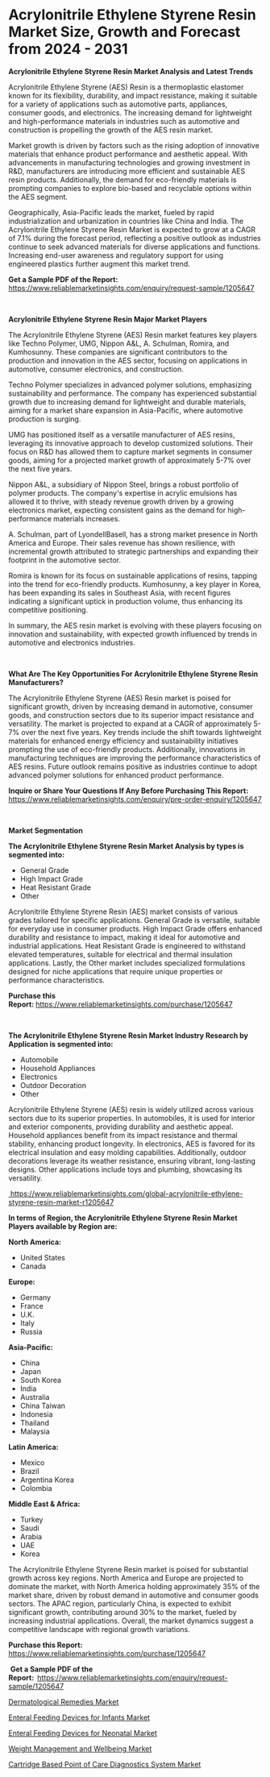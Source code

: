 <p><h1>Acrylonitrile Ethylene Styrene Resin Market Size, Growth and Forecast from 2024 - 2031</h1></p><p><strong>Acrylonitrile Ethylene Styrene Resin Market Analysis and Latest Trends</strong></p>
<p><p>Acrylonitrile Ethylene Styrene (AES) Resin is a thermoplastic elastomer known for its flexibility, durability, and impact resistance, making it suitable for a variety of applications such as automotive parts, appliances, consumer goods, and electronics. The increasing demand for lightweight and high-performance materials in industries such as automotive and construction is propelling the growth of the AES resin market. </p><p>Market growth is driven by factors such as the rising adoption of innovative materials that enhance product performance and aesthetic appeal. With advancements in manufacturing technologies and growing investment in R&D, manufacturers are introducing more efficient and sustainable AES resin products. Additionally, the demand for eco-friendly materials is prompting companies to explore bio-based and recyclable options within the AES segment.</p><p>Geographically, Asia-Pacific leads the market, fueled by rapid industrialization and urbanization in countries like China and India. The Acrylonitrile Ethylene Styrene Resin Market is expected to grow at a CAGR of 7.1% during the forecast period, reflecting a positive outlook as industries continue to seek advanced materials for diverse applications and functions. Increasing end-user awareness and regulatory support for using engineered plastics further augment this market trend.</p></p>
<p><strong>Get a Sample PDF of the Report:&nbsp;</strong> <a href="https://www.reliablemarketinsights.com/enquiry/request-sample/1205647?utm_campaign=1733&utm_medium=2&utm_source=Github&utm_content=ia&utm_term=16102024&utm_id=acrylonitrile-ethylene-styrene-resin">https://www.reliablemarketinsights.com/enquiry/request-sample/1205647</a></p>
<p>&nbsp;</p>
<p><strong>Acrylonitrile Ethylene Styrene Resin Major Market Players</strong></p>
<p><p>The Acrylonitrile Ethylene Styrene (AES) Resin market features key players like Techno Polymer, UMG, Nippon A&L, A. Schulman, Romira, and Kumhosunny. These companies are significant contributors to the production and innovation in the AES sector, focusing on applications in automotive, consumer electronics, and construction.</p><p>Techno Polymer specializes in advanced polymer solutions, emphasizing sustainability and performance. The company has experienced substantial growth due to increasing demand for lightweight and durable materials, aiming for a market share expansion in Asia-Pacific, where automotive production is surging.</p><p>UMG has positioned itself as a versatile manufacturer of AES resins, leveraging its innovative approach to develop customized solutions. Their focus on R&D has allowed them to capture market segments in consumer goods, aiming for a projected market growth of approximately 5-7% over the next five years.</p><p>Nippon A&L, a subsidiary of Nippon Steel, brings a robust portfolio of polymer products. The company's expertise in acrylic emulsions has allowed it to thrive, with steady revenue growth driven by a growing electronics market, expecting consistent gains as the demand for high-performance materials increases.</p><p>A. Schulman, part of LyondellBasell, has a strong market presence in North America and Europe. Their sales revenue has shown resilience, with incremental growth attributed to strategic partnerships and expanding their footprint in the automotive sector.</p><p>Romira is known for its focus on sustainable applications of resins, tapping into the trend for eco-friendly products. Kumhosunny, a key player in Korea, has been expanding its sales in Southeast Asia, with recent figures indicating a significant uptick in production volume, thus enhancing its competitive positioning.</p><p>In summary, the AES resin market is evolving with these players focusing on innovation and sustainability, with expected growth influenced by trends in automotive and electronics industries.</p></p>
<p>&nbsp;</p>
<p><strong>What Are The Key Opportunities For Acrylonitrile Ethylene Styrene Resin Manufacturers?</strong></p>
<p><p>The Acrylonitrile Ethylene Styrene (AES) Resin market is poised for significant growth, driven by increasing demand in automotive, consumer goods, and construction sectors due to its superior impact resistance and versatility. The market is projected to expand at a CAGR of approximately 5-7% over the next five years. Key trends include the shift towards lightweight materials for enhanced energy efficiency and sustainability initiatives prompting the use of eco-friendly products. Additionally, innovations in manufacturing techniques are improving the performance characteristics of AES resins. Future outlook remains positive as industries continue to adopt advanced polymer solutions for enhanced product performance.</p></p>
<p><strong>Inquire or Share Your Questions If Any Before Purchasing This Report:</strong> <a href="https://www.reliablemarketinsights.com/enquiry/pre-order-enquiry/1205647?utm_campaign=1733&utm_medium=2&utm_source=Github&utm_content=ia&utm_term=16102024&utm_id=acrylonitrile-ethylene-styrene-resin">https://www.reliablemarketinsights.com/enquiry/pre-order-enquiry/1205647</a></p>
<p>&nbsp;</p>
<p><strong>Market Segmentation</strong></p>
<p><strong>The Acrylonitrile Ethylene Styrene Resin Market Analysis by types is segmented into:</strong></p>
<p><ul><li>General Grade</li><li>High Impact Grade</li><li>Heat Resistant Grade</li><li>Other</li></ul></p>
<p><p>Acrylonitrile Ethylene Styrene Resin (AES) market consists of various grades tailored for specific applications. General Grade is versatile, suitable for everyday use in consumer products. High Impact Grade offers enhanced durability and resistance to impact, making it ideal for automotive and industrial applications. Heat Resistant Grade is engineered to withstand elevated temperatures, suitable for electrical and thermal insulation applications. Lastly, the Other market includes specialized formulations designed for niche applications that require unique properties or performance characteristics.</p></p>
<p><strong>Purchase this Report:&nbsp;</strong><a href="https://www.reliablemarketinsights.com/purchase/1205647?utm_campaign=1733&utm_medium=2&utm_source=Github&utm_content=ia&utm_term=16102024&utm_id=acrylonitrile-ethylene-styrene-resin">https://www.reliablemarketinsights.com/purchase/1205647</a></p>
<p>&nbsp;</p>
<p><strong>The Acrylonitrile Ethylene Styrene Resin Market Industry Research by Application is segmented into:</strong></p>
<p><ul><li>Automobile</li><li>Household Appliances</li><li>Electronics</li><li>Outdoor Decoration</li><li>Other</li></ul></p>
<p><p>Acrylonitrile Ethylene Styrene (AES) resin is widely utilized across various sectors due to its superior properties. In automobiles, it is used for interior and exterior components, providing durability and aesthetic appeal. Household appliances benefit from its impact resistance and thermal stability, enhancing product longevity. In electronics, AES is favored for its electrical insulation and easy molding capabilities. Additionally, outdoor decorations leverage its weather resistance, ensuring vibrant, long-lasting designs. Other applications include toys and plumbing, showcasing its versatility.</p></p>
<p><a href="https://www.reliablemarketinsights.com/global-acrylonitrile-ethylene-styrene-resin-market-r1205647?utm_campaign=1733&utm_medium=2&utm_source=Github&utm_content=ia&utm_term=16102024&utm_id=acrylonitrile-ethylene-styrene-resin">&nbsp;https://www.reliablemarketinsights.com/global-acrylonitrile-ethylene-styrene-resin-market-r1205647</a></p>
<p><strong>In terms of Region, the Acrylonitrile Ethylene Styrene Resin Market Players available by Region are:</strong></p>
<p>
    <p> <strong> North America: </strong>
        <ul>
            <li>United States</li>
            <li>Canada</li>
        </ul>
        </p> 
    <p> <strong> Europe: </strong>
        <ul>
            <li>Germany</li>
            <li>France</li>
            <li>U.K.</li>
            <li>Italy</li>
            <li>Russia</li>
        </ul>
        </p> 
    <p> <strong> Asia-Pacific: </strong>
        <ul>
            <li>China</li>
            <li>Japan</li>
            <li>South Korea</li>
            <li>India</li>
            <li>Australia</li>
            <li>China Taiwan</li>
            <li>Indonesia</li>
            <li>Thailand</li>
            <li>Malaysia</li>
        </ul>
        </p> 
    <p> <strong> Latin America: </strong>
        <ul>
            <li>Mexico</li>
            <li>Brazil</li>
            <li>Argentina Korea</li>
            <li>Colombia</li>
        </ul>
        </p> 
    <p> <strong> Middle East & Africa: </strong>
        <ul>
            <li>Turkey</li>
            <li>Saudi</li>
            <li>Arabia</li>
            <li>UAE</li>
            <li>Korea</li>
        </ul>
    </p>
    </p>
<p><p>The Acrylonitrile Ethylene Styrene Resin market is poised for substantial growth across key regions. North America and Europe are projected to dominate the market, with North America holding approximately 35% of the market share, driven by robust demand in automotive and consumer goods sectors. The APAC region, particularly China, is expected to exhibit significant growth, contributing around 30% to the market, fueled by increasing industrial applications. Overall, the market dynamics suggest a competitive landscape with regional growth variations.</p></p>
<p><strong>Purchase this Report: </strong><a href="https://www.reliablemarketinsights.com/purchase/1205647?utm_campaign=1733&utm_medium=2&utm_source=Github&utm_content=ia&utm_term=16102024&utm_id=acrylonitrile-ethylene-styrene-resin">https://www.reliablemarketinsights.com/purchase/1205647</a></p>
<p>&nbsp;<strong>Get a Sample PDF of the Report:&nbsp;&nbsp;</strong><a href="https://www.reliablemarketinsights.com/enquiry/request-sample/1205647?utm_campaign=1733&utm_medium=2&utm_source=Github&utm_content=ia&utm_term=16102024&utm_id=acrylonitrile-ethylene-styrene-resin">https://www.reliablemarketinsights.com/enquiry/request-sample/1205647</a></p>
<p><strong></strong></p>
<p><p><a href="https://www.linkedin.com/pulse/dermatological-remedies-market-size-share-growth-analysis-fr2fe?trk=public_post_embed_feed-article-content&utm_campaign=1733&utm_medium=2&utm_source=Github&utm_content=ia&utm_term=16102024&utm_id=acrylonitrile-ethylene-styrene-resin">Dermatological Remedies Market</a></p><p><a href="https://www.linkedin.com/pulse/strategic-forecast-enteral-feeding-devices-infants-n6vhc?utm_campaign=1733&utm_medium=2&utm_source=Github&utm_content=ia&utm_term=16102024&utm_id=acrylonitrile-ethylene-styrene-resin">Enteral Feeding Devices for Infants Market</a></p><p><a href="https://www.linkedin.com/pulse/opportunities-challenges-enteral-feeding-devices-neonatal-daone?trk=public_post_embed_feed-article-content&utm_campaign=1733&utm_medium=2&utm_source=Github&utm_content=ia&utm_term=16102024&utm_id=acrylonitrile-ethylene-styrene-resin">Enteral Feeding Devices for Neonatal Market</a></p><p><a href="https://www.linkedin.com/pulse/weight-management-wellbeing-market-analysis-product-segmentation-pgpbe?trk=public_post_embed_feed-article-content&utm_campaign=1733&utm_medium=2&utm_source=Github&utm_content=ia&utm_term=16102024&utm_id=acrylonitrile-ethylene-styrene-resin">Weight Management and Wellbeing Market</a></p><p><a href="https://www.linkedin.com/pulse/cartridge-based-point-care-diagnostics-system-market-nznbe?trk=public_post_embed_feed-article-content&utm_campaign=1733&utm_medium=2&utm_source=Github&utm_content=ia&utm_term=16102024&utm_id=acrylonitrile-ethylene-styrene-resin">Cartridge Based Point of Care Diagnostics System Market</a></p></p>